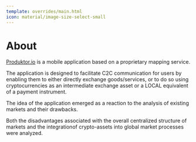 ```yaml
---
template: overrides/main.html 
icon: material/image-size-select-small
---
```

# About

[Produktor.io](https://produktor.io/web/ui) is a mobile application based on a proprietary mapping service.

The application is designed to facilitate C2C communication for users by enabling them to either directly exchange goods/services, or to do so using cryptocurrencies as an intermediate exchange asset or a LOCAL equivalent of a payment instrument.

The idea of the application emerged as a reaction to the analysis of existing markets and their drawbacks. 

Both the disadvantages associated with the overall centralized structure of markets and the integrationof crypto-assets into global market processes were analyzed.

